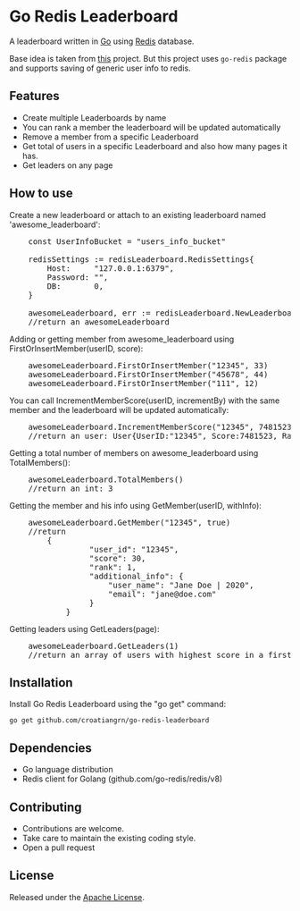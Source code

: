 Go Redis Leaderboard
===========

A leaderboard written in [Go](http://golang.org/) using [Redis](http://redis.io/) database.

Base idea is taken from [this](https://github.com/dayvson/go-leaderboard) project. But this project uses `go-redis` 
package and supports saving of generic user info to redis.

Features
--------

* Create multiple Leaderboards by name 
* You can rank a member the leaderboard will be updated automatically
* Remove a member from a specific Leaderboard
* Get total of users in a specific Leaderboard and also how many pages it has.
* Get leaders on any page

How to use
----------

Create a new leaderboard or attach to an existing leaderboard named 'awesome_leaderboard': 
<pre>
    const UserInfoBucket = "users_info_bucket"
    
    redisSettings := redisLeaderboard.RedisSettings{
        Host:     "127.0.0.1:6379",
        Password: "",
        DB:       0,
    }
    
    awesomeLeaderboard, err := redisLeaderboard.NewLeaderboard(redisSettings, redisLeaderboard.ProdMode, "awesome_leaderboard", UserInfoBucket, redisLeaderboard.DefaultPageSize)
    //return an awesomeLeaderboard
</pre>  

Adding or getting member from awesome_leaderboard using FirstOrInsertMember(userID, score):
<pre>
    awesomeLeaderboard.FirstOrInsertMember("12345", 33)
    awesomeLeaderboard.FirstOrInsertMember("45678", 44)
    awesomeLeaderboard.FirstOrInsertMember("111", 12)
</pre>

You can call IncrementMemberScore(userID, incrementBy) with the same member and the leaderboard will be updated automatically:
<pre>
	awesomeLeaderboard.IncrementMemberScore("12345", 7481523)
	//return an user: User{UserID:"12345", Score:7481523, Rank:1}
</pre>

Getting a total number of members on awesome_leaderboard using TotalMembers():
<pre>
	awesomeLeaderboard.TotalMembers()
	//return an int: 3
</pre>

Getting the member and his info using GetMember(userID, withInfo):
<pre>
	awesomeLeaderboard.GetMember("12345", true)
	//return 
	    {
                 "user_id": "12345",
                 "score": 30,
                 "rank": 1,
                 "additional_info": {
                     "user_name": "Jane Doe | 2020",
                     "email": "jane@doe.com"
                 }
            }
</pre>

Getting leaders using GetLeaders(page):
<pre>
	awesomeLeaderboard.GetLeaders(1)
	//return an array of users with highest score in a first page (you can specify any page): [pageSize]User
</pre>

Installation
------------

Install Go Redis Leaderboard using the "go get" command:

    go get github.com/croatiangrn/go-redis-leaderboard


Dependencies
------------
* Go language distribution
* Redis client for Golang (github.com/go-redis/redis/v8)



Contributing
------------

* Contributions are welcome.
* Take care to maintain the existing coding style.
* Open a pull request


License
-------
Released under the [Apache License](LICENSE).